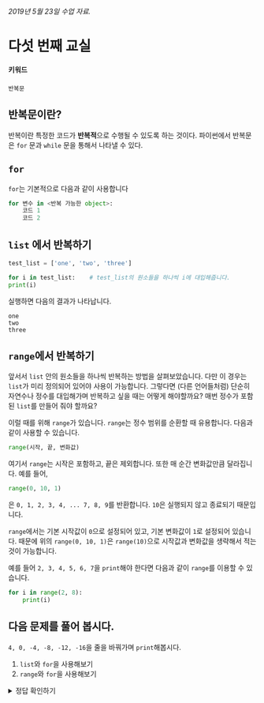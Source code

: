 
###### 2019년 5월 23일 수업 자료.

# 다섯 번째 교실

#### 키워드

`반복문`

## 반복문이란? 
반복이란 특정한 코드가 **반복적**으로 수행될 수 있도록 하는 것이다.
파이썬에서 반복문은 `for` 문과 `while` 문을 통해서 나타낼 수 있다.

## `for`

`for`는 기본적으로 다음과 같이 사용합니다

```python
for 변수 in <반복 가능한 object>:
    코드 1
    코드 2
```

## `list` 에서 반복하기

```python
test_list = ['one', 'two', 'three']

for i in test_list:    # test_list의 원소들을 하나씩 i에 대입해줍니다.
print(i) 
```

실행하면 다음의 결과가 나타납니다. 

```console
one
two 
three
```

## `range`에서 반복하기

앞서서 `list` 안의 원소들을 하나씩 반복하는 방법을 살펴보았습니다. 다만 이 경우는 `list`가 미리 정의되어 있어야 사용이 가능합니다. 그렇다면 (다른 언어들처럼) 단순히 자연수나 정수를 대입해가며 반복하고 싶을 때는 어떻게 해야할까요? 매번 정수가 포함된 `list`를 만들어 줘야 할까요?

이럴 때를 위해 `range`가 있습니다. `range`는 정수 범위를 순환할 때 유용합니다. 다음과 같이 사용할 수 있습니다.

```python
range(시작, 끝, 변화값)
```

여기서 `range`는 시작은 포함하고, 끝은 제외합니다. 또한 매 순간 변화값만큼 달라집니다. 예를 들어,

```python
range(0, 10, 1)
```
은 `0, 1, 2, 3, 4, ... 7, 8, 9`를 반환합니다. `10`은 실행되지 않고 종료되기 때문입니다.

`range`에서는 기본 시작값이 `0`으로 설정되어 있고, 기본 변화값이 `1`로 설정되어 있습니다. 때문에 위의 `range(0, 10, 1)`은 `range(10)`으로 시작값과 변화값을 생략해서 적는 것이 가능합니다.

예를 들어 `2, 3, 4, 5, 6, 7`을 `print`해야 한다면 다음과 같이 `range`를 이용할 수 있습니다.

```python
for i in range(2, 8):
	print(i)
```

## 다음 문제를 풀어 봅시다.

`4, 0, -4, -8, -12, -16`을 줄을 바꿔가며 `print`해봅시다.

1. `list`와 `for`을 사용해보기
1. `range`와 `for`을 사용해보기

<details><summary>정답 확인하기</summary>
<p>
### 정답
#### 1번
```python
test_list = [4, 0, -4, -8, -12, -16] # list에 값을 정의해둡니다.

for i in test_list:
    print(i)
```
#### 2	번
```python
for i in range(4, -20, -4):
	print(i)

```
</p>
</details>
